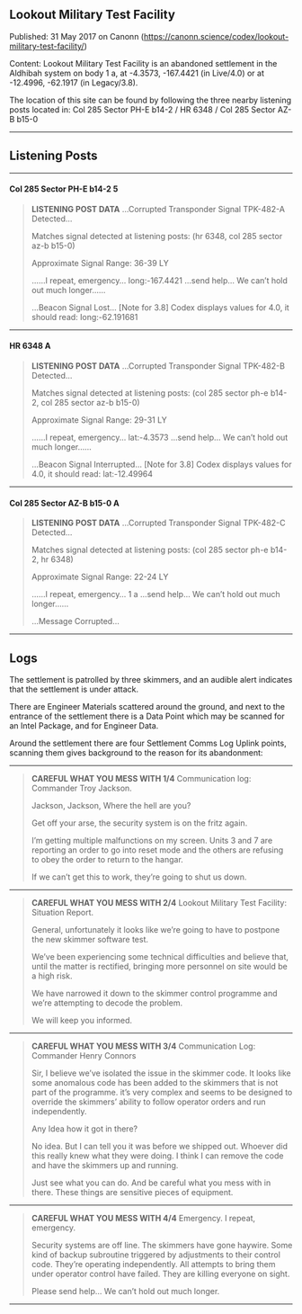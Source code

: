 ## Lookout Military Test Facility

Published: 31 May 2017 on Canonn (https://canonn.science/codex/lookout-military-test-facility/)

Content: Lookout Military Test Facility is an abandoned settlement in the Aldhibah system on body 1 a, at -4.3573, -167.4421 (in Live/4.0) or at -12.4996, -62.1917 (in Legacy/3.8).

The location of this site can be found by following the three nearby listening posts located in:
Col 285 Sector PH-E b14-2 / HR 6348 / Col 285 Sector AZ-B b15-0

* * *

## Listening Posts

* * *

#### Col 285 Sector PH-E b14-2 5

> 
> **LISTENING POST DATA**
> …Corrupted Transponder Signal TPK-482-A Detected…
> 
> Matches signal detected at listening posts: (hr 6348, col 285 sector az-b b15-0)
> 
> Approximate Signal Range: 36-39 LY
> 
> ……I repeat, emergency… Iong:-167.4421 …send help… We can’t hold out much longer……
> 
> …Beacon Signal Lost…
> [Note for 3.8] Codex displays values for 4.0, it should read: Iong:-62.191681

* * *

#### HR 6348 A

> 
> **LISTENING POST DATA**
> …Corrupted Transponder Signal TPK-482-B Detected…
> 
> Matches signal detected at listening posts: (col 285 sector ph-e b14-2, col 285 sector az-b b15-0)
> 
> Approximate Signal Range: 29-31 LY
> 
> ……I repeat, emergency… lat:-4.3573 …send help… We can’t hold out much longer……
> 
> …Beacon Signal Interrupted…
> [Note for 3.8] Codex displays values for 4.0, it should read: lat:-12.49964

* * *

#### Col 285 Sector AZ-B b15-0 A

> 
> **LISTENING POST DATA**
> …Corrupted Transponder Signal TPK-482-C Detected…
> 
> Matches signal detected at listening posts: (col 285 sector ph-e b14-2, hr 6348)
> 
> Approximate Signal Range: 22-24 LY
> 
> ……I repeat, emergency… 1 a …send help… We can’t hold out much longer……
> 
> …Message Corrupted…

* * *

## Logs

The settlement is patrolled by three skimmers, and an audible alert indicates that the settlement is under attack.

There are Engineer Materials scattered around the ground, and next to the entrance of the settlement there is a Data Point which may be scanned for an Intel Package, and for Engineer Data.

Around the settlement there are four Settlement Comms Log Uplink points, scanning them gives background to the reason for its abandonment:

* * *

> 
> **CAREFUL WHAT YOU MESS WITH 1/4**
> Communication log: Commander Troy Jackson.
> 
> Jackson, Jackson, Where the hell are you?
> 
> Get off your arse, the security system is on the fritz again.
> 
> I’m getting multiple malfunctions on my screen. Units 3 and 7 are reporting an order to go into reset mode and the others are refusing to obey the order to return to the hangar.
> 
> If we can’t get this to work, they’re going to shut us down.

* * *

> 
> **CAREFUL WHAT YOU MESS WITH 2/4**
> Lookout Military Test Facility: Situation Report.
> 
> General, unfortunately it looks like we’re going to have to postpone the new skimmer software test.
> 
> We’ve been experiencing some technical difficulties and believe that, until the matter is rectified, bringing more personnel on site would be a high risk.
> 
> We have narrowed it down to the skimmer control programme and we’re attempting to decode the problem.
> 
> We will keep you informed.

* * *

> 
> **CAREFUL WHAT YOU MESS WITH 3/4**
> Communication Log: Commander Henry Connors
> 
> Sir, I believe we’ve isolated the issue in the skimmer code. It looks like some anomalous code has been added to the skimmers that is not part of the programme. it’s very complex and seems to be designed to override the skimmers’ ability to follow operator orders and run independently.
> 
> Any Idea how it got in there?
> 
> No idea. But I can tell you it was before we shipped out. Whoever did this really knew what they were doing. I think I can remove the code and have the skimmers up and running.
> 
> Just see what you can do. And be careful what you mess with in there. These things are sensitive pieces of equipment.

* * *

> 
> **CAREFUL WHAT YOU MESS WITH 4/4**
> Emergency. I repeat, emergency.
> 
> Security systems are off line. The skimmers have gone haywire. Some kind of backup subroutine triggered by adjustments to their control code. They’re operating independently. All attempts to bring them under operator control have failed. They are killing everyone on sight.
> 
> Please send help… We can’t hold out much longer.

* * *